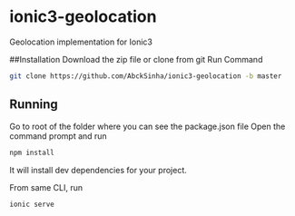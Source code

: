 # ionic3-geolocation
Geolocation implementation for Ionic3


##Installation
Download the zip file or clone from git
Run Command 

```bash
git clone https://github.com/AbckSinha/ionic3-geolocation -b master
```


## Running
Go to root of the folder where you can see the package.json file
Open the command prompt and run

```bash
npm install
```

It will install dev dependencies for your project.

From same CLI, run 
```bash
ionic serve
```
